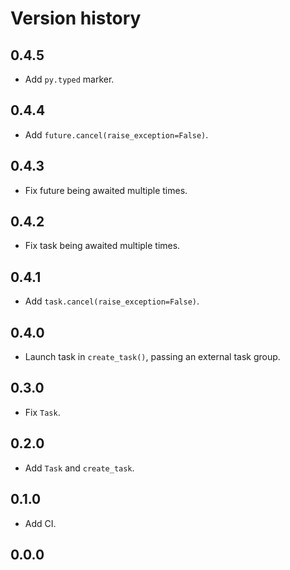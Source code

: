 # Version history

## 0.4.5

- Add `py.typed` marker.

## 0.4.4

- Add `future.cancel(raise_exception=False)`.

## 0.4.3

- Fix future being awaited multiple times.

## 0.4.2

- Fix task being awaited multiple times.

## 0.4.1

- Add `task.cancel(raise_exception=False)`.

## 0.4.0

- Launch task in `create_task()`, passing an external task group.

## 0.3.0

- Fix `Task`.

## 0.2.0

- Add `Task` and `create_task`.

## 0.1.0

- Add CI.

## 0.0.0
